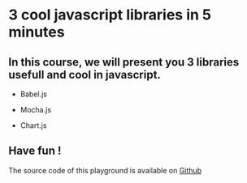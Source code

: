 # 3 cool javascript libraries in 5 minutes

## In this course, we will present you 3 libraries usefull and cool in javascript. 

-  Babel.js

-  Mocha.js

-  Chart.js 

## Have fun !

The source code of this playground is available on [Github](https://github.com/Fernans96/techio_javascript_contribution)